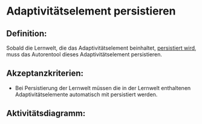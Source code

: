 # Adaptivitätselement persistieren

## Definition:

Sobald die Lernwelt, die das Adaptivitätselement beinhaltet, [persistiert wird](ASE6.md), muss das Autorentool dieses
Adaptivitätselement persistieren.

## Akzeptanzkriterien:

- Bei Persistierung der Lernwelt müssen die in der Lernwelt enthaltenen Adaptivitätselemente automatisch mit persistiert
  werden.

## Aktivitätsdiagramm:


